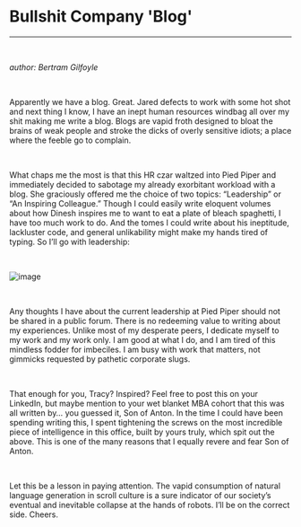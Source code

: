 # Bullshit Company 'Blog'
---
&nbsp;

*author: Bertram Gilfoyle*

&nbsp;

Apparently we have a blog. Great. Jared defects to work with some hot shot and next thing I know, I have an inept human resources windbag all over my shit making me write a blog. Blogs are vapid froth designed to bloat the brains of weak people and stroke the dicks of overly sensitive idiots; a place where the feeble go to complain.

&nbsp;

What chaps me the most is that this HR czar waltzed into Pied Piper and immediately decided to sabotage my already exorbitant workload with a blog. She graciously offered me the choice of two topics: “Leadership” or “An Inspiring Colleague.” Though I could easily write eloquent volumes about how Dinesh inspires me to want to eat a plate of bleach spaghetti, I have too much work to do. And the tomes I could write about his ineptitude, lackluster code, and general unlikability might make my hands tired of typing. So I’ll go with leadership:

&nbsp;

![image](/images/news/bullshit.jpg)

&nbsp;

Any thoughts I have about the current leadership at Pied Piper should not be shared in a public forum. There is no redeeming value to writing about my experiences. Unlike most of my desperate peers, I dedicate myself to my work and my work only. I am good at what I do, and I am tired of this mindless fodder for imbeciles. I am busy with work that matters, not gimmicks requested by pathetic corporate slugs.

&nbsp;

That enough for you, Tracy? Inspired? Feel free to post this on your LinkedIn, but maybe mention to your wet blanket MBA cohort that this was all written by… you guessed it, Son of Anton. In the time I could have been spending writing this, I spent tightening the screws on the most incredible piece of intelligence in this office, built by yours truly, which spit out the above. This is one of the many reasons that I equally revere and fear Son of Anton.

&nbsp;

Let this be a lesson in paying attention. The vapid consumption of natural language generation in scroll culture is a sure indicator of our society’s eventual and inevitable collapse at the hands of robots. I’ll be on the correct side. Cheers.
